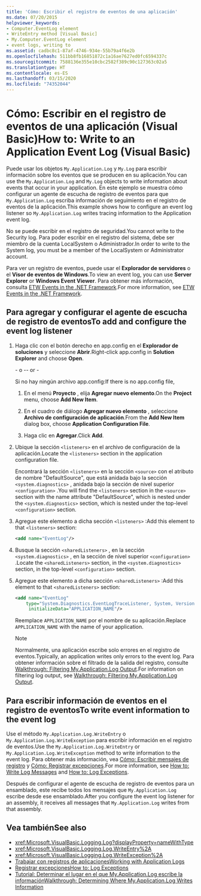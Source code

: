 ```yaml
---
title: 'Cómo: Escribir el registro de eventos de una aplicación'
ms.date: 07/20/2015
helpviewer_keywords:
- Computer.EventLog element
- WriteEntry method [Visual Basic]
- My.Computer.EventLog element
- event logs, writing to
ms.assetid: cadbc8c1-87af-4746-934e-55b79a4f6e2b
ms.openlocfilehash: 511bb8fb16851872c1a16ae7627ed0fc6594337c
ms.sourcegitcommit: 7588136e355e10cbc2582f389c90c127363c02a5
ms.translationtype: HT
ms.contentlocale: es-ES
ms.lasthandoff: 03/15/2020
ms.locfileid: "74352044"
---
```

# <a name="how-to-write-to-an-application-event-log-visual-basic"></a><span data-ttu-id="e2ab2-102">Cómo: Escribir en el registro de eventos de una aplicación (Visual Basic)</span><span class="sxs-lookup"><span data-stu-id="e2ab2-102">How to: Write to an Application Event Log (Visual Basic)</span></span>

<span data-ttu-id="e2ab2-103">Puede usar los objetos `My.Application.Log` y `My.Log` para escribir información sobre los eventos que se producen en su aplicación.</span><span class="sxs-lookup"><span data-stu-id="e2ab2-103">You can use the `My.Application.Log` and `My.Log` objects to write information about events that occur in your application.</span></span> <span data-ttu-id="e2ab2-104">En este ejemplo se muestra cómo configurar un agente de escucha de registro de eventos para que `My.Application.Log` escriba información de seguimiento en el registro de eventos de la aplicación.</span><span class="sxs-lookup"><span data-stu-id="e2ab2-104">This example shows how to configure an event log listener so `My.Application.Log` writes tracing information to the Application event log.</span></span>

<span data-ttu-id="e2ab2-105">No se puede escribir en el registro de seguridad.</span><span class="sxs-lookup"><span data-stu-id="e2ab2-105">You cannot write to the Security log.</span></span> <span data-ttu-id="e2ab2-106">Para poder escribir en el registro del sistema, debe ser miembro de la cuenta LocalSystem o Administrador.</span><span class="sxs-lookup"><span data-stu-id="e2ab2-106">In order to write to the System log, you must be a member of the LocalSystem or Administrator account.</span></span>

<span data-ttu-id="e2ab2-107">Para ver un registro de eventos, puede usar el **Explorador de servidores** o el **Visor de eventos de Windows**.</span><span class="sxs-lookup"><span data-stu-id="e2ab2-107">To view an event log, you can use **Server Explorer** or **Windows Event Viewer**.</span></span> <span data-ttu-id="e2ab2-108">Para obtener más información, consulta [ETW Events in the .NET Framework](../../../../framework/performance/etw-events.md).</span><span class="sxs-lookup"><span data-stu-id="e2ab2-108">For more information, see [ETW Events in the .NET Framework](../../../../framework/performance/etw-events.md).</span></span>

## <a name="to-add-and-configure-the-event-log-listener"></a><span data-ttu-id="e2ab2-109">Para agregar y configurar el agente de escucha de registro de eventos</span><span class="sxs-lookup"><span data-stu-id="e2ab2-109">To add and configure the event log listener</span></span>

1. <span data-ttu-id="e2ab2-110">Haga clic con el botón derecho en app.config en el **Explorador de soluciones** y seleccione **Abrir**.</span><span class="sxs-lookup"><span data-stu-id="e2ab2-110">Right-click app.config in **Solution Explorer** and choose **Open**.</span></span>

    <span data-ttu-id="e2ab2-111">\- o -</span><span class="sxs-lookup"><span data-stu-id="e2ab2-111">\- or -</span></span>

    <span data-ttu-id="e2ab2-112">Si no hay ningún archivo app.config:</span><span class="sxs-lookup"><span data-stu-id="e2ab2-112">If there is no app.config file,</span></span>

    1. <span data-ttu-id="e2ab2-113">En el menú **Proyecto** , elija **Agregar nuevo elemento**.</span><span class="sxs-lookup"><span data-stu-id="e2ab2-113">On the **Project** menu, choose **Add New Item**.</span></span>

    2. <span data-ttu-id="e2ab2-114">En el cuadro de diálogo **Agregar nuevo elemento** , seleccione **Archivo de configuración de aplicación**.</span><span class="sxs-lookup"><span data-stu-id="e2ab2-114">From the **Add New Item** dialog box, choose **Application Configuration File**.</span></span>

    3. <span data-ttu-id="e2ab2-115">Haga clic en **Agregar**.</span><span class="sxs-lookup"><span data-stu-id="e2ab2-115">Click **Add**.</span></span>

2. <span data-ttu-id="e2ab2-116">Ubique la sección `<listeners>` en el archivo de configuración de la aplicación.</span><span class="sxs-lookup"><span data-stu-id="e2ab2-116">Locate the `<listeners>` section in the application configuration file.</span></span>

    <span data-ttu-id="e2ab2-117">Encontrará la sección `<listeners>` en la sección `<source>` con el atributo de nombre "DefaultSource", que está anidada bajo la sección `<system.diagnostics>` , anidada bajo la sección de nivel superior `<configuration>` .</span><span class="sxs-lookup"><span data-stu-id="e2ab2-117">You will find the `<listeners>` section in the `<source>` section with the name attribute "DefaultSource", which is nested under the `<system.diagnostics>` section, which is nested under the top-level `<configuration>` section.</span></span>

3. <span data-ttu-id="e2ab2-118">Agregue este elemento a dicha sección `<listeners>` :</span><span class="sxs-lookup"><span data-stu-id="e2ab2-118">Add this element to that `<listeners>` section:</span></span>

    ```xml
    <add name="EventLog"/>
    ```

4. <span data-ttu-id="e2ab2-119">Busque la sección `<sharedListeners>` , en la sección `<system.diagnostics>` , en la sección de nivel superior `<configuration>` .</span><span class="sxs-lookup"><span data-stu-id="e2ab2-119">Locate the `<sharedListeners>` section, in the `<system.diagnostics>` section, in the top-level `<configuration>` section.</span></span>

5. <span data-ttu-id="e2ab2-120">Agregue este elemento a dicha sección `<sharedListeners>` :</span><span class="sxs-lookup"><span data-stu-id="e2ab2-120">Add this element to that `<sharedListeners>` section:</span></span>

    ```xml
    <add name="EventLog"
        type="System.Diagnostics.EventLogTraceListener, System, Version=2.0.0.0, Culture=neutral, PublicKeyToken=b77a5c561934e089"
         initializeData="APPLICATION_NAME"/>
    ```

    <span data-ttu-id="e2ab2-121">Reemplace `APPLICATION_NAME` por el nombre de su aplicación.</span><span class="sxs-lookup"><span data-stu-id="e2ab2-121">Replace `APPLICATION_NAME` with the name of your application.</span></span>

    > [!NOTE]
    > <span data-ttu-id="e2ab2-122">Normalmente, una aplicación escribe solo errores en el registro de eventos.</span><span class="sxs-lookup"><span data-stu-id="e2ab2-122">Typically, an application writes only errors to the event log.</span></span> <span data-ttu-id="e2ab2-123">Para obtener información sobre el filtrado de la salida del registro, consulte [Walkthrough: Filtering My.Application.Log Output](../../../../visual-basic/developing-apps/programming/log-info/walkthrough-filtering-my-application-log-output.md).</span><span class="sxs-lookup"><span data-stu-id="e2ab2-123">For information on filtering log output, see [Walkthrough: Filtering My.Application.Log Output](../../../../visual-basic/developing-apps/programming/log-info/walkthrough-filtering-my-application-log-output.md).</span></span>

## <a name="to-write-event-information-to-the-event-log"></a><span data-ttu-id="e2ab2-124">Para escribir información de eventos en el registro de eventos</span><span class="sxs-lookup"><span data-stu-id="e2ab2-124">To write event information to the event log</span></span>

<span data-ttu-id="e2ab2-125">Use el método `My.Application.Log.WriteEntry` o `My.Application.Log.WriteException` para escribir información en el registro de eventos.</span><span class="sxs-lookup"><span data-stu-id="e2ab2-125">Use the `My.Application.Log.WriteEntry` or `My.Application.Log.WriteException` method to write information to the event log.</span></span> <span data-ttu-id="e2ab2-126">Para obtener más información, vea [Cómo: Escribir mensajes de registro](../../../../visual-basic/developing-apps/programming/log-info/how-to-write-log-messages.md) y [Cómo: Registrar excepciones](../../../../visual-basic/developing-apps/programming/log-info/how-to-log-exceptions.md).</span><span class="sxs-lookup"><span data-stu-id="e2ab2-126">For more information, see [How to: Write Log Messages](../../../../visual-basic/developing-apps/programming/log-info/how-to-write-log-messages.md) and [How to: Log Exceptions](../../../../visual-basic/developing-apps/programming/log-info/how-to-log-exceptions.md).</span></span>

<span data-ttu-id="e2ab2-127">Después de configurar el agente de escucha de registro de eventos para un ensamblado, este recibe todos los mensajes que `My.Application.Log` escribe desde ese ensamblado.</span><span class="sxs-lookup"><span data-stu-id="e2ab2-127">After you configure the event log listener for an assembly, it receives all messages that `My.Application.Log` writes from that assembly.</span></span>

## <a name="see-also"></a><span data-ttu-id="e2ab2-128">Vea también</span><span class="sxs-lookup"><span data-stu-id="e2ab2-128">See also</span></span>

- <xref:Microsoft.VisualBasic.Logging.Log?displayProperty=nameWithType>
- <xref:Microsoft.VisualBasic.Logging.Log.WriteEntry%2A>
- <xref:Microsoft.VisualBasic.Logging.Log.WriteException%2A>
- [<span data-ttu-id="e2ab2-129">Trabajar con registros de aplicaciones</span><span class="sxs-lookup"><span data-stu-id="e2ab2-129">Working with Application Logs</span></span>](../../../../visual-basic/developing-apps/programming/log-info/working-with-application-logs.md)
- [<span data-ttu-id="e2ab2-130">Registrar excepciones</span><span class="sxs-lookup"><span data-stu-id="e2ab2-130">How to: Log Exceptions</span></span>](../../../../visual-basic/developing-apps/programming/log-info/how-to-log-exceptions.md)
- [<span data-ttu-id="e2ab2-131">Tutorial: Determinar el lugar en el que My.Application.Log escribe la información</span><span class="sxs-lookup"><span data-stu-id="e2ab2-131">Walkthrough: Determining Where My.Application.Log Writes Information</span></span>](../../../../visual-basic/developing-apps/programming/log-info/walkthrough-determining-where-my-application-log-writes-information.md)

